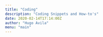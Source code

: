```yaml
---
title: "Coding"
description: "Coding Snippets and How-to's"
date: 2020-02-14T17:14:00Z
author: "Hugo Avila"
menu: "main"
---
```

